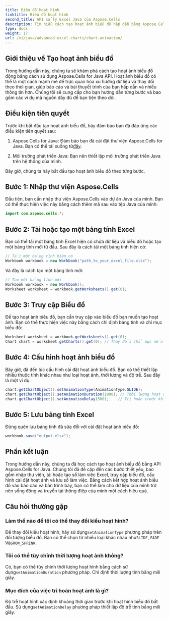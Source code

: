```yaml
---
title: Biểu đồ hoạt hình
linktitle: Biểu đồ hoạt hình
second_title: API xử lý Excel Java của Aspose.Cells
description: Tìm hiểu cách tạo hoạt ảnh biểu đồ hấp dẫn bằng Aspose.Cells cho Java. Hướng dẫn từng bước và mã nguồn kèm theo để trực quan hóa dữ liệu động.
type: docs
weight: 17
url: /vi/java/advanced-excel-charts/chart-animation/
---
```


## Giới thiệu về Tạo hoạt ảnh biểu đồ

Trong hướng dẫn này, chúng ta sẽ khám phá cách tạo hoạt ảnh biểu đồ động bằng cách sử dụng Aspose.Cells for Java API. Hoạt ảnh biểu đồ có thể là một cách mạnh mẽ để trực quan hóa xu hướng dữ liệu và thay đổi theo thời gian, giúp báo cáo và bài thuyết trình của bạn hấp dẫn và nhiều thông tin hơn. Chúng tôi sẽ cung cấp cho bạn hướng dẫn từng bước và bao gồm các ví dụ mã nguồn đầy đủ để bạn tiện theo dõi.

## Điều kiện tiên quyết

Trước khi bắt đầu tạo hoạt ảnh biểu đồ, hãy đảm bảo bạn đã đáp ứng các điều kiện tiên quyết sau:

1. Aspose.Cells for Java: Đảm bảo bạn đã cài đặt thư viện Aspose.Cells for Java. Bạn có thể tải xuống từ[đây](https://releases.aspose.com/cells/java/).

2. Môi trường phát triển Java: Bạn nên thiết lập môi trường phát triển Java trên hệ thống của mình.

Bây giờ, chúng ta hãy bắt đầu tạo hoạt ảnh biểu đồ theo từng bước.

## Bước 1: Nhập thư viện Aspose.Cells

Đầu tiên, bạn cần nhập thư viện Aspose.Cells vào dự án Java của mình. Bạn có thể thực hiện việc này bằng cách thêm mã sau vào tệp Java của mình:

```java
import com.aspose.cells.*;
```

## Bước 2: Tải hoặc tạo một bảng tính Excel

Bạn có thể tải một bảng tính Excel hiện có chứa dữ liệu và biểu đồ hoặc tạo một bảng tính mới từ đầu. Sau đây là cách tải một bảng tính hiện có:

```java
// Tải một bảng tính hiện có
Workbook workbook = new Workbook("path_to_your_excel_file.xlsx");
```

Và đây là cách tạo một bảng tính mới:

```java
// Tạo một bảng tính mới
Workbook workbook = new Workbook();
Worksheet worksheet = workbook.getWorksheets().get(0);
```

## Bước 3: Truy cập Biểu đồ

Để tạo hoạt ảnh biểu đồ, bạn cần truy cập vào biểu đồ bạn muốn tạo hoạt ảnh. Bạn có thể thực hiện việc này bằng cách chỉ định bảng tính và chỉ mục biểu đồ:

```java
Worksheet worksheet = workbook.getWorksheets().get(0);
Chart chart = worksheet.getCharts().get(0); // Thay đổi chỉ mục nếu cần
```

## Bước 4: Cấu hình hoạt ảnh biểu đồ

Bây giờ, đã đến lúc cấu hình cài đặt hoạt ảnh biểu đồ. Bạn có thể thiết lập nhiều thuộc tính khác nhau như loại hoạt ảnh, thời lượng và độ trễ. Sau đây là một ví dụ:

```java
chart.getChartObject().setAnimationType(AnimationType.SLIDE);
chart.getChartObject().setAnimationDuration(1000); // Thời lượng hoạt ảnh tính bằng mili giây
chart.getChartObject().setAnimationDelay(500);    // Trì hoãn trước khi hoạt ảnh bắt đầu (mili giây)
```

## Bước 5: Lưu bảng tính Excel

Đừng quên lưu bảng tính đã sửa đổi với cài đặt hoạt ảnh biểu đồ:

```java
workbook.save("output.xlsx");
```

## Phần kết luận

Trong hướng dẫn này, chúng ta đã học cách tạo hoạt ảnh biểu đồ bằng API Aspose.Cells for Java. Chúng tôi đã đề cập đến các bước thiết yếu, bao gồm nhập thư viện, tải hoặc tạo sổ làm việc Excel, truy cập biểu đồ, cấu hình cài đặt hoạt ảnh và lưu sổ làm việc. Bằng cách kết hợp hoạt ảnh biểu đồ vào báo cáo và bản trình bày, bạn có thể làm cho dữ liệu của mình trở nên sống động và truyền tải thông điệp của mình một cách hiệu quả.

## Câu hỏi thường gặp

### Làm thế nào để tôi có thể thay đổi kiểu hoạt hình?

 Để thay đổi kiểu hoạt hình, hãy sử dụng`setAnimationType` phương pháp trên đối tượng biểu đồ. Bạn có thể chọn từ nhiều loại khác nhau như`SLIDE`, `FADE` Và`GROW_SHRINK`.

### Tôi có thể tùy chỉnh thời lượng hoạt ảnh không?

 Có, bạn có thể tùy chỉnh thời lượng hoạt hình bằng cách sử dụng`setAnimationDuration` phương pháp. Chỉ định thời lượng tính bằng mili giây.

### Mục đích của việc trì hoãn hoạt ảnh là gì?

 Độ trễ hoạt hình xác định khoảng thời gian trước khi hoạt hình biểu đồ bắt đầu. Sử dụng`setAnimationDelay` phương pháp thiết lập độ trễ tính bằng mili giây.